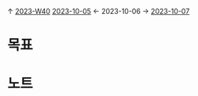 
↑ [2023-W40](2023-W40.md)
[2023-10-05](2023-10-05.md) ← 2023-10-06 → [2023-10-07](2023-10-07.md)


# 목표



# 노트




